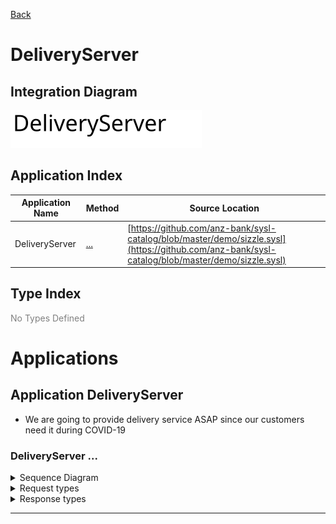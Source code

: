 

[Back](../README.md)


# DeliveryServer

## Integration Diagram
![](integration.svg)







## Application Index


| Application Name | Method | Source Location |
|----|----|----|
| DeliveryServer | [...](#DeliveryServer-...) | [https://github.com/anz-bank/sysl-catalog/blob/master/demo/sizzle.sysl](https://github.com/anz-bank/sysl-catalog/blob/master/demo/sizzle.sysl)|  




## Type Index





<span style="color:grey">No Types Defined</span>







# Applications





## Application DeliveryServer



- We are going to provide delivery service ASAP
 since our customers need it during COVID-19











### <a name=DeliveryServer-...></a>DeliveryServer ...


<details>
<summary>Sequence Diagram</summary>

![](DeliveryServer/....svg)
</details>

<details>
<summary>Request types</summary>


<span style="color:grey">No Request types</span>






</details>

<details>
<summary>Response types</summary>





<span style="color:grey">No Response Types</span>

</details>


---






<div class="footer">

